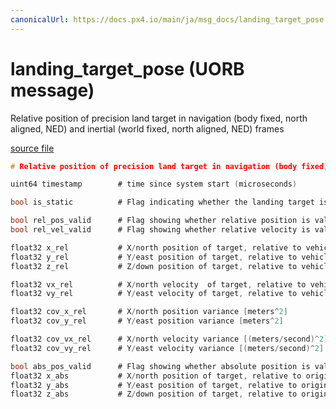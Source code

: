 ```yaml
---
canonicalUrl: https://docs.px4.io/main/ja/msg_docs/landing_target_pose
---
```


# landing_target_pose (UORB message)

Relative position of precision land target in navigation (body fixed, north aligned, NED) and inertial (world fixed, north aligned, NED) frames

[source file](https://github.com/PX4/PX4-Autopilot/blob/release/1.13/msg/landing_target_pose.msg)

```c
# Relative position of precision land target in navigation (body fixed, north aligned, NED) and inertial (world fixed, north aligned, NED) frames

uint64 timestamp        # time since system start (microseconds)

bool is_static          # Flag indicating whether the landing target is static or moving with respect to the ground

bool rel_pos_valid      # Flag showing whether relative position is valid
bool rel_vel_valid      # Flag showing whether relative velocity is valid

float32 x_rel           # X/north position of target, relative to vehicle (navigation frame) [meters]
float32 y_rel           # Y/east position of target, relative to vehicle (navigation frame) [meters]
float32 z_rel           # Z/down position of target, relative to vehicle (navigation frame) [meters]

float32 vx_rel          # X/north velocity  of target, relative to vehicle (navigation frame) [meters/second]
float32 vy_rel          # Y/east velocity of target, relative to vehicle (navigation frame) [meters/second]

float32 cov_x_rel       # X/north position variance [meters^2]
float32 cov_y_rel       # Y/east position variance [meters^2]

float32 cov_vx_rel      # X/north velocity variance [(meters/second)^2]
float32 cov_vy_rel      # Y/east velocity variance [(meters/second)^2]

bool abs_pos_valid      # Flag showing whether absolute position is valid
float32 x_abs           # X/north position of target, relative to origin (navigation frame) [meters]
float32 y_abs           # Y/east position of target, relative to origin (navigation frame) [meters]
float32 z_abs           # Z/down position of target, relative to origin (navigation frame) [meters]

```
